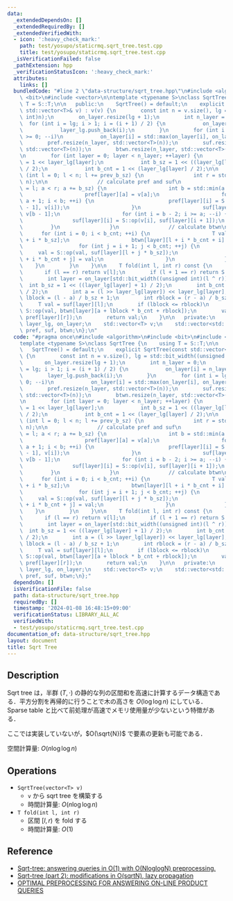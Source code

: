 ```yaml
---
data:
  _extendedDependsOn: []
  _extendedRequiredBy: []
  _extendedVerifiedWith:
  - icon: ':heavy_check_mark:'
    path: test/yosupo/staticrmq.sqrt_tree.test.cpp
    title: test/yosupo/staticrmq.sqrt_tree.test.cpp
  _isVerificationFailed: false
  _pathExtension: hpp
  _verificationStatusIcon: ':heavy_check_mark:'
  attributes:
    links: []
  bundledCode: "#line 2 \"data-structure/sqrt_tree.hpp\"\n#include <algorithm>\n#include\
    \ <bit>\n#include <vector>\n\ntemplate <typename S>\nclass SqrtTree {\n    using\
    \ T = S::T;\n\n   public:\n    SqrtTree() = default;\n    explicit SqrtTree(const\
    \ std::vector<T>& v) : v(v) {\n        const int n = v.size(), lg = std::bit_width((unsigned\
    \ int)n);\n        on_layer.resize(lg + 1);\n        int n_layer = 0;\n      \
    \  for (int i = lg; i > 1; i = (i + 1) / 2) {\n            on_layer[i] = n_layer++;\n\
    \            layer_lg.push_back(i);\n        }\n        for (int i = lg - 1; i\
    \ >= 0; --i)\n            on_layer[i] = std::max(on_layer[i], on_layer[i + 1]);\n\
    \        pref.resize(n_layer, std::vector<T>(n));\n        suf.resize(n_layer,\
    \ std::vector<T>(n));\n        btwn.resize(n_layer, std::vector<T>(1 << lg));\n\
    \n        for (int layer = 0; layer < n_layer; ++layer) {\n            int prev_b_sz\
    \ = 1 << layer_lg[layer];\n            int b_sz = 1 << ((layer_lg[layer] + 1)\
    \ / 2);\n            int b_cnt = 1 << (layer_lg[layer] / 2);\n\n            for\
    \ (int l = 0; l < n; l += prev_b_sz) {\n                int r = std::min(l + prev_b_sz,\
    \ n);\n\n                // calculate pref and suf\n                for (int a\
    \ = l; a < r; a += b_sz) {\n                    int b = std::min(a + b_sz, r);\n\
    \                    pref[layer][a] = v[a];\n                    for (int i =\
    \ a + 1; i < b; ++i) {\n                        pref[layer][i] = S::op(pref[layer][i\
    \ - 1], v[i]);\n                    }\n                    suf[layer][b - 1] =\
    \ v[b - 1];\n                    for (int i = b - 2; i >= a; --i) {\n        \
    \                suf[layer][i] = S::op(v[i], suf[layer][i + 1]);\n           \
    \         }\n                }\n                // calculate btwn\n          \
    \      for (int i = 0; i < b_cnt; ++i) {\n                    T val = suf[layer][l\
    \ + i * b_sz];\n                    btwn[layer][l + i * b_cnt + i] = val;\n  \
    \                  for (int j = i + 1; j < b_cnt; ++j) {\n                   \
    \     val = S::op(val, suf[layer][l + j * b_sz]);\n                        btwn[layer][l\
    \ + i * b_cnt + j] = val;\n                    }\n                }\n        \
    \    }\n        }\n    }\n\n    T fold(int l, int r) const {\n        --r;\n \
    \       if (l == r) return v[l];\n        if (l + 1 == r) return S::op(v[l], v[r]);\n\
    \        int layer = on_layer[std::bit_width((unsigned int)(l ^ r))];\n      \
    \  int b_sz = 1 << ((layer_lg[layer] + 1) / 2);\n        int b_cnt = 1 << (layer_lg[layer]\
    \ / 2);\n        int a = (l >> layer_lg[layer]) << layer_lg[layer];\n        int\
    \ lblock = (l - a) / b_sz + 1;\n        int rblock = (r - a) / b_sz - 1;\n   \
    \     T val = suf[layer][l];\n        if (lblock <= rblock)\n            val =\
    \ S::op(val, btwn[layer][a + lblock * b_cnt + rblock]);\n        val = S::op(val,\
    \ pref[layer][r]);\n        return val;\n    }\n\n   private:\n    std::vector<int>\
    \ layer_lg, on_layer;\n    std::vector<T> v;\n    std::vector<std::vector<T>>\
    \ pref, suf, btwn;\n};\n"
  code: "#pragma once\n#include <algorithm>\n#include <bit>\n#include <vector>\n\n\
    template <typename S>\nclass SqrtTree {\n    using T = S::T;\n\n   public:\n \
    \   SqrtTree() = default;\n    explicit SqrtTree(const std::vector<T>& v) : v(v)\
    \ {\n        const int n = v.size(), lg = std::bit_width((unsigned int)n);\n \
    \       on_layer.resize(lg + 1);\n        int n_layer = 0;\n        for (int i\
    \ = lg; i > 1; i = (i + 1) / 2) {\n            on_layer[i] = n_layer++;\n    \
    \        layer_lg.push_back(i);\n        }\n        for (int i = lg - 1; i >=\
    \ 0; --i)\n            on_layer[i] = std::max(on_layer[i], on_layer[i + 1]);\n\
    \        pref.resize(n_layer, std::vector<T>(n));\n        suf.resize(n_layer,\
    \ std::vector<T>(n));\n        btwn.resize(n_layer, std::vector<T>(1 << lg));\n\
    \n        for (int layer = 0; layer < n_layer; ++layer) {\n            int prev_b_sz\
    \ = 1 << layer_lg[layer];\n            int b_sz = 1 << ((layer_lg[layer] + 1)\
    \ / 2);\n            int b_cnt = 1 << (layer_lg[layer] / 2);\n\n            for\
    \ (int l = 0; l < n; l += prev_b_sz) {\n                int r = std::min(l + prev_b_sz,\
    \ n);\n\n                // calculate pref and suf\n                for (int a\
    \ = l; a < r; a += b_sz) {\n                    int b = std::min(a + b_sz, r);\n\
    \                    pref[layer][a] = v[a];\n                    for (int i =\
    \ a + 1; i < b; ++i) {\n                        pref[layer][i] = S::op(pref[layer][i\
    \ - 1], v[i]);\n                    }\n                    suf[layer][b - 1] =\
    \ v[b - 1];\n                    for (int i = b - 2; i >= a; --i) {\n        \
    \                suf[layer][i] = S::op(v[i], suf[layer][i + 1]);\n           \
    \         }\n                }\n                // calculate btwn\n          \
    \      for (int i = 0; i < b_cnt; ++i) {\n                    T val = suf[layer][l\
    \ + i * b_sz];\n                    btwn[layer][l + i * b_cnt + i] = val;\n  \
    \                  for (int j = i + 1; j < b_cnt; ++j) {\n                   \
    \     val = S::op(val, suf[layer][l + j * b_sz]);\n                        btwn[layer][l\
    \ + i * b_cnt + j] = val;\n                    }\n                }\n        \
    \    }\n        }\n    }\n\n    T fold(int l, int r) const {\n        --r;\n \
    \       if (l == r) return v[l];\n        if (l + 1 == r) return S::op(v[l], v[r]);\n\
    \        int layer = on_layer[std::bit_width((unsigned int)(l ^ r))];\n      \
    \  int b_sz = 1 << ((layer_lg[layer] + 1) / 2);\n        int b_cnt = 1 << (layer_lg[layer]\
    \ / 2);\n        int a = (l >> layer_lg[layer]) << layer_lg[layer];\n        int\
    \ lblock = (l - a) / b_sz + 1;\n        int rblock = (r - a) / b_sz - 1;\n   \
    \     T val = suf[layer][l];\n        if (lblock <= rblock)\n            val =\
    \ S::op(val, btwn[layer][a + lblock * b_cnt + rblock]);\n        val = S::op(val,\
    \ pref[layer][r]);\n        return val;\n    }\n\n   private:\n    std::vector<int>\
    \ layer_lg, on_layer;\n    std::vector<T> v;\n    std::vector<std::vector<T>>\
    \ pref, suf, btwn;\n};"
  dependsOn: []
  isVerificationFile: false
  path: data-structure/sqrt_tree.hpp
  requiredBy: []
  timestamp: '2024-01-08 16:48:15+09:00'
  verificationStatus: LIBRARY_ALL_AC
  verifiedWith:
  - test/yosupo/staticrmq.sqrt_tree.test.cpp
documentation_of: data-structure/sqrt_tree.hpp
layout: document
title: Sqrt Tree
---
```


## Description

Sqrt tree は，半群 $(T, \cdot)$ の静的な列の区間和を高速に計算するデータ構造である．平方分割を再帰的に行うことで木の高さを $O(\log\log n)$ にしている．Sparse table と比べて前処理が高速でメモリ使用量が少ないという特徴がある．

ここでは実装していないが，$O(\sqrt{N})$ で要素の更新も可能である．

空間計算量: $O(n\log\log n)$

## Operations

- `SqrtTree(vector<T> v)`
    - `v` から sqrt tree を構築する
    - 時間計算量: $O(n\log\log n)$
- `T fold(int l, int r)`
    - 区間 $[l, r)$ を fold する
    - 時間計算量: $O(1)$

## Reference

- [Sqrt-tree: answering queries in O(1) with O(NloglogN) preprocessing.](https://codeforces.com/blog/entry/57046)
- [Sqrt-tree (part 2): modifications in O(sqrtN), lazy propagation](https://codeforces.com/blog/entry/59092)
- [OPTIMAL PREPROCESSING FOR ANSWERING ON-LINE PRODUCT QUERIES](https://citeseerx.ist.psu.edu/viewdoc/download?doi=10.1.1.79.1554&rep=rep1&type=pdf)